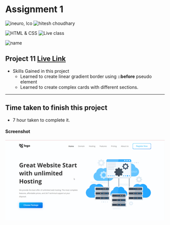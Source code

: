 # Assignment 1

![ineuro, lco](https://img.shields.io/badge/iNeuron-LCO-green)
![hitesh choudhary](https://img.shields.io/badge/Hitesh--Choudhary-Full--stack--JS--bootcamp-red)

![HTML & CSS](https://img.shields.io/badge/HTML-CSS-orange)
![Live class](https://img.shields.io/badge/LIVE--CLASS-PROJECT--11-lightgrey)

![name](https://img.shields.io/badge/Kaushal--Mehta-MCA--last--year-lightgrey)

## Project 11 [Live Link](https://live-proj-11.netlify.app)

-   Skills Gained in this project
    -   Learned to create linear gradient border using **::before** pseudo element
    -   Learned to create complex cards with different sections.

---

## Time taken to finish this project

-   7 hour taken to complete it.

#### Screenshot

![Desktop](./screenshots/project-11.png)
